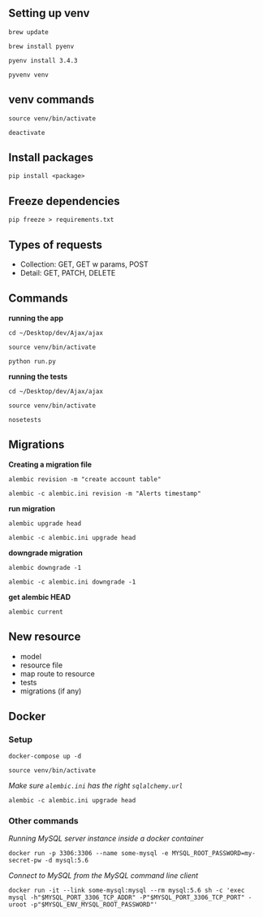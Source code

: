 ## Setting up venv

`brew update`

`brew install pyenv`

`pyenv install 3.4.3`

`pyvenv venv`

## venv commands

`source venv/bin/activate`

`deactivate`

## Install packages

`pip install <package>`

## Freeze dependencies

`pip freeze > requirements.txt`

## Types of requests

- Collection: GET, GET w params, POST
- Detail: GET, PATCH, DELETE

## Commands

**running the app**

`cd ~/Desktop/dev/Ajax/ajax`

`source venv/bin/activate`

`python run.py`

**running the tests**

`cd ~/Desktop/dev/Ajax/ajax`

`source venv/bin/activate`

`nosetests`

## Migrations

**Creating a migration file**

`alembic revision -m "create account table"`

`alembic -c alembic.ini revision -m "Alerts timestamp"`

**run migration**

`alembic upgrade head`

`alembic -c alembic.ini upgrade head`

**downgrade migration**

`alembic downgrade -1`

`alembic -c alembic.ini downgrade -1`

**get alembic HEAD**

`alembic current`

## New resource

- model
- resource file
- map route to resource
- tests
- migrations (if any)

## Docker

### Setup

`docker-compose up -d`

`source venv/bin/activate`

*Make sure `alembic.ini` has the right `sqlalchemy.url`*

`alembic -c alembic.ini upgrade head`

### Other commands

*Running MySQL server instance inside a docker container*

`docker run -p 3306:3306 --name some-mysql -e MYSQL_ROOT_PASSWORD=my-secret-pw -d mysql:5.6`

*Connect to MySQL from the MySQL command line client*

`docker run -it --link some-mysql:mysql --rm mysql:5.6 sh -c 'exec mysql -h"$MYSQL_PORT_3306_TCP_ADDR" -P"$MYSQL_PORT_3306_TCP_PORT" -uroot -p"$MYSQL_ENV_MYSQL_ROOT_PASSWORD"'`
